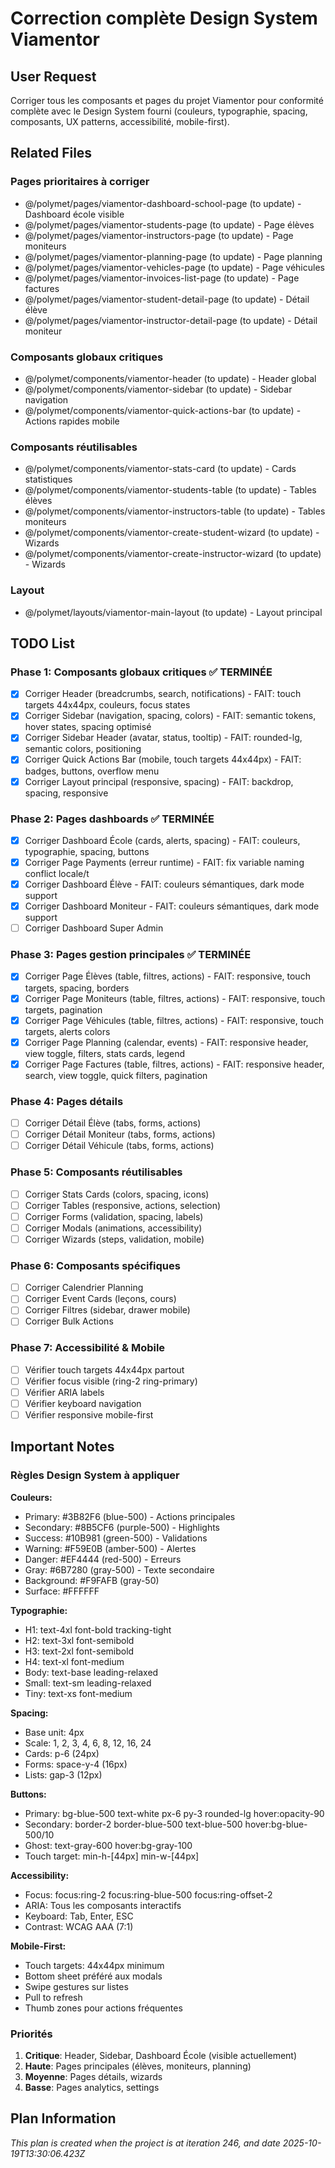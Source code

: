 # Correction complète Design System Viamentor

## User Request
Corriger tous les composants et pages du projet Viamentor pour conformité complète avec le Design System fourni (couleurs, typographie, spacing, composants, UX patterns, accessibilité, mobile-first).

## Related Files

### Pages prioritaires à corriger
- @/polymet/pages/viamentor-dashboard-school-page (to update) - Dashboard école visible
- @/polymet/pages/viamentor-students-page (to update) - Page élèves
- @/polymet/pages/viamentor-instructors-page (to update) - Page moniteurs
- @/polymet/pages/viamentor-planning-page (to update) - Page planning
- @/polymet/pages/viamentor-vehicles-page (to update) - Page véhicules
- @/polymet/pages/viamentor-invoices-list-page (to update) - Page factures
- @/polymet/pages/viamentor-student-detail-page (to update) - Détail élève
- @/polymet/pages/viamentor-instructor-detail-page (to update) - Détail moniteur

### Composants globaux critiques
- @/polymet/components/viamentor-header (to update) - Header global
- @/polymet/components/viamentor-sidebar (to update) - Sidebar navigation
- @/polymet/components/viamentor-quick-actions-bar (to update) - Actions rapides mobile

### Composants réutilisables
- @/polymet/components/viamentor-stats-card (to update) - Cards statistiques
- @/polymet/components/viamentor-students-table (to update) - Tables élèves
- @/polymet/components/viamentor-instructors-table (to update) - Tables moniteurs
- @/polymet/components/viamentor-create-student-wizard (to update) - Wizards
- @/polymet/components/viamentor-create-instructor-wizard (to update) - Wizards

### Layout
- @/polymet/layouts/viamentor-main-layout (to update) - Layout principal

## TODO List

### Phase 1: Composants globaux critiques ✅ TERMINÉE
- [x] Corriger Header (breadcrumbs, search, notifications) - FAIT: touch targets 44x44px, couleurs, focus states
- [x] Corriger Sidebar (navigation, spacing, colors) - FAIT: semantic tokens, hover states, spacing optimisé
- [x] Corriger Sidebar Header (avatar, status, tooltip) - FAIT: rounded-lg, semantic colors, positioning
- [x] Corriger Quick Actions Bar (mobile, touch targets 44x44px) - FAIT: badges, buttons, overflow menu
- [x] Corriger Layout principal (responsive, spacing) - FAIT: backdrop, spacing, responsive

### Phase 2: Pages dashboards ✅ TERMINÉE
- [x] Corriger Dashboard École (cards, alerts, spacing) - FAIT: couleurs, typographie, spacing, buttons
- [x] Corriger Page Payments (erreur runtime) - FAIT: fix variable naming conflict locale/t
- [x] Corriger Dashboard Élève - FAIT: couleurs sémantiques, dark mode support
- [x] Corriger Dashboard Moniteur - FAIT: couleurs sémantiques, dark mode support
- [ ] Corriger Dashboard Super Admin

### Phase 3: Pages gestion principales ✅ TERMINÉE
- [x] Corriger Page Élèves (table, filtres, actions) - FAIT: responsive, touch targets, spacing, borders
- [x] Corriger Page Moniteurs (table, filtres, actions) - FAIT: responsive, touch targets, pagination
- [x] Corriger Page Véhicules (table, filtres, actions) - FAIT: responsive, touch targets, alerts colors
- [x] Corriger Page Planning (calendar, events) - FAIT: responsive header, view toggle, filters, stats cards, legend
- [x] Corriger Page Factures (table, filtres, actions) - FAIT: responsive header, search, view toggle, quick filters, pagination

### Phase 4: Pages détails
- [ ] Corriger Détail Élève (tabs, forms, actions)
- [ ] Corriger Détail Moniteur (tabs, forms, actions)
- [ ] Corriger Détail Véhicule (tabs, forms, actions)

### Phase 5: Composants réutilisables
- [ ] Corriger Stats Cards (colors, spacing, icons)
- [ ] Corriger Tables (responsive, actions, selection)
- [ ] Corriger Forms (validation, spacing, labels)
- [ ] Corriger Modals (animations, accessibility)
- [ ] Corriger Wizards (steps, validation, mobile)

### Phase 6: Composants spécifiques
- [ ] Corriger Calendrier Planning
- [ ] Corriger Event Cards (leçons, cours)
- [ ] Corriger Filtres (sidebar, drawer mobile)
- [ ] Corriger Bulk Actions

### Phase 7: Accessibilité & Mobile
- [ ] Vérifier touch targets 44x44px partout
- [ ] Vérifier focus visible (ring-2 ring-primary)
- [ ] Vérifier ARIA labels
- [ ] Vérifier keyboard navigation
- [ ] Vérifier responsive mobile-first

## Important Notes

### Règles Design System à appliquer

**Couleurs:**
- Primary: #3B82F6 (blue-500) - Actions principales
- Secondary: #8B5CF6 (purple-500) - Highlights
- Success: #10B981 (green-500) - Validations
- Warning: #F59E0B (amber-500) - Alertes
- Danger: #EF4444 (red-500) - Erreurs
- Gray: #6B7280 (gray-500) - Texte secondaire
- Background: #F9FAFB (gray-50)
- Surface: #FFFFFF

**Typographie:**
- H1: text-4xl font-bold tracking-tight
- H2: text-3xl font-semibold
- H3: text-2xl font-semibold
- H4: text-xl font-medium
- Body: text-base leading-relaxed
- Small: text-sm leading-relaxed
- Tiny: text-xs font-medium

**Spacing:**
- Base unit: 4px
- Scale: 1, 2, 3, 4, 6, 8, 12, 16, 24
- Cards: p-6 (24px)
- Forms: space-y-4 (16px)
- Lists: gap-3 (12px)

**Buttons:**
- Primary: bg-blue-500 text-white px-6 py-3 rounded-lg hover:opacity-90
- Secondary: border-2 border-blue-500 text-blue-500 hover:bg-blue-500/10
- Ghost: text-gray-600 hover:bg-gray-100
- Touch target: min-h-[44px] min-w-[44px]

**Accessibility:**
- Focus: focus:ring-2 focus:ring-blue-500 focus:ring-offset-2
- ARIA: Tous les composants interactifs
- Keyboard: Tab, Enter, ESC
- Contrast: WCAG AAA (7:1)

**Mobile-First:**
- Touch targets: 44x44px minimum
- Bottom sheet préféré aux modals
- Swipe gestures sur listes
- Pull to refresh
- Thumb zones pour actions fréquentes

### Priorités
1. **Critique**: Header, Sidebar, Dashboard École (visible actuellement)
2. **Haute**: Pages principales (élèves, moniteurs, planning)
3. **Moyenne**: Pages détails, wizards
4. **Basse**: Pages analytics, settings
  
## Plan Information
*This plan is created when the project is at iteration 246, and date 2025-10-19T13:30:06.423Z*
